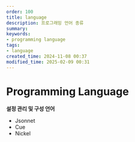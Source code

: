 ```yaml
---
order: 100
title: language
description: 프로그래밍 언어 종류
summary:
keywords:
- programming language
tags:
- language
created_time: 2024-11-08 00:37
modified_time: 2025-02-09 00:31
---
```


# Programming Language

**설정 관리 및 구성 언어**
- Jsonnet
- Cue
- Nickel
